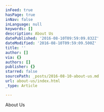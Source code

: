 ```yaml
---
inFeed: true
hasPage: true
inNav: false
inLanguage: null
keywords: []
description: About Us
datePublished: '2016-08-10T09:59:09.832Z'
dateModified: '2016-08-10T09:59:09.500Z'
title: ''
author: []
via: {}
authors: []
publisher: {}
starred: false
sourcePath: _posts/2016-08-10-about-us.md
url: about-us/index.html
_type: Article

---
```

About Us